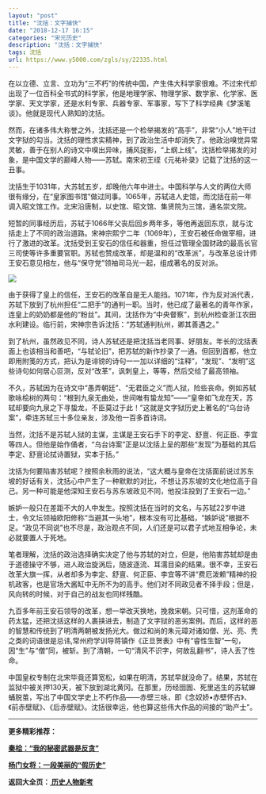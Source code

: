 ```yaml
---
layout: "post"
title: "沈括：文字捕快"
date: "2018-12-17 16:15"
categories: "宋元历史"
description: "沈括：文字捕快"
tags: 沈括
url: https://www.y5000.com/zgls/sy/22335.html
---
```






在以立德、立言、立功为“三不朽”的传统中国，产生伟大科学家很难。不过宋代却出现了一位百科全书式的科学家，他是地理学家、物理学家、数学家、化学家、医学家、天文学家，还是水利专家、兵器专家、军事家，写下了科学经典《梦溪笔谈》。他就是现代人熟知的沈括。

然而，在诸多伟大称誉之外，沈括还是一个检举揭发的“高手”，非常“小人”地干过文字狱的勾当。沈括的理性求实精神，到了政治生活中却消失了。他政治嗅觉异常灵敏，善于在别人的诗文中嗅出异味，捕风捉影，“上纲上线”。沈括检举揭发的对象，是中国文学的巅峰人物——苏轼。南宋初王绖《元祐补录》记载了沈括的这一丑事。

沈括生于1031年，大苏轼五岁，却晚他六年中进士。中国科学与人文的两位大师很有缘分，在“皇家图书馆”做过同事。1065年，苏轼进人史馆，而沈括在前一年调入昭文馆工作。北宋沿唐制，以史馆、昭文馆、集贤院为三馆，通名崇文院。

短暂的同事经历后，苏轼于1066年父丧后回乡两年多，等他再返回东京，就与沈括走上了不同的政治道路。宋神宗熙宁二年（1069年），王安石被任命做宰相，进行了激进的改革。沈括受到王安石的信任和器重，担任过管理全国财政的最高长官三司使等许多重要官职。苏轼也赞成改革，却是温和的“改革派”，与改革总设计师王安石意见相左，他与“保守党”领袖司马光一起，组成著名的反对派。

![](https://img.y5000.com/uploads/allimg/170602/11-1F602144314500.jpg)

由于获得了皇上的信任，王安石的改革自是无人能挡。1071年，作为反对派代表，苏轼下放到了杭州担任“二把手”的通判一职。当时，他已成了最著名的青年作家，连皇上的奶奶都是他的“粉丝”。其间，沈括作为“中央督察”，到杭州检查浙江农田水利建设。临行前，宋神宗告诉沈括：“苏轼通判杭州，卿其善遇之。”

到了杭州，虽然政见不同，诗人苏轼还是把沈括当老同事、好朋友。年长的沈括表面上也该相当和善吧，“与轼论旧”，把苏轼的新作抄录了一通。但回到首都，他立即用附笺的方式，把认为是诽镑的诗句一一加以详细的“注释”，“发现”、“发明”这些诗句如何居心叵测，反对“改革”，讽刺皇上，等等，然后交给了最高领袖。

不久，苏轼因为在诗文中“愚弄朝廷”、“无君臣之义”而人狱，险些丧命。例如苏轼歌咏桧树的两句：“根到九泉无曲处，世间唯有蛰龙知”——“皇帝如飞龙在天，苏轼却要向九泉之下寻蛰龙，不臣莫过于此！”这就是文字狱历史上著名的“乌台诗案”，牵连苏轼三十多位亲友，涉及他一百多首诗词。

当然，沈括不是苏轼人狱的主谋，主谋是王安石手下的李定、舒亶、何正臣、李宜等四人。但他是始作俑者，“乌台诗案”正是以沈括上呈的那些“发现”为基础的其后李定、舒亶论拭诗置狱，实本于括。”

沈括为何要陷害苏轼呢？按照余秋雨的说法，“这大概与皇帝在沈括面前说过苏东坡的好话有关，沈括心中产生了一种默默的对比，不想让苏东坡的文化地位高于自己。另一种可能是他深知王安石与苏东坡政见不同，他投注投到了王安石一边。”

嫉妒一般只在差距不大的人中发生。按照沈括在当时的文名，与苏轼22岁中进士，令文坛领袖欧阳修称“当避其一头地”，根本没有可比基础，“嫉妒说”根据不足。“政见不同说”也不尽是，政治观点不同，人们还是可以君子式地互相争论，未必就要置人于死地。

笔者理解，沈括的政治选择确实决定了他与苏轼的对立，但是，他陷害苏轼却是由于道德操守不够，进人政治旋涡后，随波逐流、耳濡目染的结果。很不幸，王安石改革大旗一挥，从者却多为李定、舒亶、何正臣、李宜等不讲“费厄泼赖”精神的投机政客，也是官场大酱缸中无所不为的高手。他们对不同政见者不择手段；但是，风向转的时候，对于自己的战友也同样残酷。

九百多年前王安石领导的改革，想一举改天换地，挽救宋朝。只可惜，这剂革命的药太猛，还把沈括这样的人裹挟进去，制造了文字狱的恶劣案例。而后，这样的恶的智慧和传统到了明清两朝被发扬光大。做过和尚的朱元璋对诸如僧、光、亮、秃之类的词语很是忌讳,常州府学训导蒋镇作《正旦贺表》中有“睿性生智”一句，因“生”与“僧”同，被斩。到了清朝，一句“清风不识字，何故乱翻书”，诗人丢了性命。

中国皇权专制在北宋毕竟还算宽松，如果在明清，苏轼早就没命了。结果，苏轼在监狱中被关押130天，被下放到湖北黄冈。在那里，历经囹圄、死里逃生的苏轼蝉蛹脱茧，写出了中国文学史上不朽作品——赤壁三咏，即《念奴娇•赤壁怀古》、《前赤壁赋》、《后赤壁赋》。沈括很幸运，他也算这些伟大作品的间接的“助产士”。

* * *

**更多精彩推荐：**

**[秦桧：“我的秘密武器是反贪”](https://www.y5000.com/zgls/sy/22336.html)**

**[杨门女将：一段美丽的“假历史”](https://www.y5000.com/zgls/sy/22338.html)**

**返回大全页：[ 历史人物新考](https://www.y5000.com/zgls/22386.html)**
